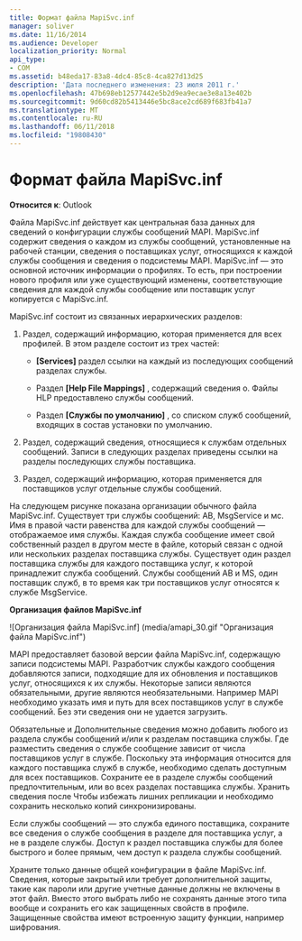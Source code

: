 ```yaml
---
title: Формат файла MapiSvc.inf
manager: soliver
ms.date: 11/16/2014
ms.audience: Developer
localization_priority: Normal
api_type:
- COM
ms.assetid: b48eda17-83a8-4dc4-85c8-4ca827d13d25
description: 'Дата последнего изменения: 23 июля 2011 г.'
ms.openlocfilehash: 47b698eb12577442e5b2d9ea9ecae3e8a13e402b
ms.sourcegitcommit: 9d60cd82b5413446e5bc8ace2cd689f683fb41a7
ms.translationtype: MT
ms.contentlocale: ru-RU
ms.lasthandoff: 06/11/2018
ms.locfileid: "19808430"
---
```

# <a name="file-format-of-mapisvcinf"></a>Формат файла MapiSvc.inf

**Относится к**: Outlook 
  
Файла MapiSvc.inf действует как центральная база данных для сведений о конфигурации службы сообщений MAPI. MapiSvc.inf содержит сведения о каждом из службы сообщений, установленные на рабочей станции, сведения о поставщиках услуг, относящихся к каждой службы сообщения и сведения о подсистемы MAPI. MapiSvc.inf — это основной источник информации о профилях. То есть, при построении нового профиля или уже существующий изменены, соответствующие сведения для каждой службы сообщение или поставщик услуг копируется с MapiSvc.inf. 
  
MapiSvc.inf состоит из связанных иерархических разделов:
  
1. Раздел, содержащий информацию, которая применяется для всех профилей. В этом разделе состоит из трех частей:
    
   - **[Services]** раздел ссылки на каждый из последующих сообщений разделах службы. 
    
   - Раздел **[Help File Mappings]** , содержащий сведения о. Файлы HLP предоставлено службы сообщений. 
    
   - Раздел **[Службы по умолчанию]** , со списком служб сообщений, входящих в состав установки по умолчанию. 
    
2. Раздел, содержащий сведения, относящиеся к службам отдельных сообщений. Записи в следующих разделах приведены ссылки на разделы последующих службы поставщика.
    
3. Раздел, содержащий информацию, которая применяется для поставщиков услуг отдельные службы сообщений.
    
На следующем рисунке показана организации обычного файла MapiSvc.inf. Существует три службы сообщений: AB, MsgService и мс. Имя в правой части равенства для каждой службы сообщений — отображаемое имя службы. Каждая служба сообщение имеет свой собственный раздел в другом месте в файле, который связан с одной или нескольких разделах поставщика службы. Существует один раздел поставщика службы для каждого поставщика услуг, к которой принадлежит служба сообщений. Службы сообщений AB и MS, один поставщик служб, в то время как три поставщиков услуг относятся к службе MsgService.
  
**Организация файлов MapiSvc.inf**
  
![Организация файла MapiSvc.inf] (media/amapi_30.gif "Организация файла MapiSvc.inf")
  
MAPI предоставляет базовой версии файла MapiSvc.inf, содержащую записи подсистемы MAPI. Разработчик службы каждого сообщения добавляются записи, подходящие для их обновления и поставщиков услуг, относящихся к их службы. Некоторые записи являются обязательными, другие являются необязательными. Например MAPI необходимо указать имя и путь для всех поставщиков услуг в службе сообщений. Без эти сведения они не удается загрузить.
  
Обязательные и Дополнительные сведения можно добавить любого из раздела службы сообщений и/или к разделам поставщика службы. Где разместить сведения о службе сообщение зависит от числа поставщиков услуг в службе. Поскольку эта информация относится для каждого поставщика служб в службе, необходимо сделать доступным для всех поставщиков. Сохраните ее в разделе службы сообщений предпочтительным, или во всех разделах поставщика службы. Хранить сведения после Чтобы избежать лишних репликации и необходимо сохранить несколько копий синхронизированы.
  
Если службы сообщений — это служба единого поставщика, сохраните все сведения о службе сообщения в разделе для поставщика услуг, а не в разделе службы. Доступ к раздел поставщика службы для более быстрого и более прямым, чем доступ к раздела службы сообщений. 
  
Храните только данные общей конфигурации в файле MapiSvc.inf. Сведения, которые закрытый или требует дополнительной защиты, такие как пароли или другие учетные данные должны не включены в этот файл. Вместо этого выбрать либо не сохранять данные этого типа вообще и сохранить его как защищенных свойств в профиле. Защищенные свойства имеют встроенную защиту функции, например шифрования.
  


